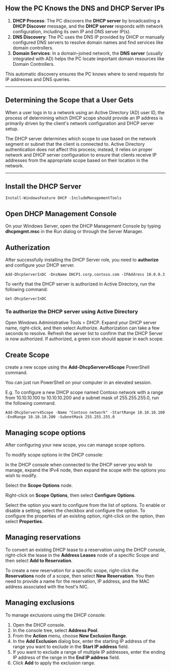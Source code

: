 ## How the PC Knows the DNS and DHCP Server IPs

1. **DHCP Process**: The PC discovers the **DHCP server** by broadcasting a **DHCP Discover** message, and the **DHCP server** responds with network configuration, including its own IP and DNS server IP(s).
2. **DNS Discovery**: The PC uses the DNS IP provided by DHCP or manually configured DNS servers to resolve domain names and find services like domain controllers.
3. **Domain Services**: In a domain-joined network, the **DNS server** (usually integrated with AD) helps the PC locate important domain resources like Domain Controllers.

This automatic discovery ensures the PC knows where to send requests for IP addresses and DNS queries.

----

## Determining the Scope that a User Gets

When a user logs in to a network using an Active Directory (AD) user ID, the process of determining which DHCP scope should provide an IP address is primarily driven by the client's network configuration and DHCP server setup. 

The DHCP server determines which scope to use based on the network segment or subnet that the client is connected to. Active Directory authentication does not affect this process; instead, it relies on proper network and DHCP server configuration to ensure that clients receive IP addresses from the appropriate scope based on their location in the network.

----

## Install the DHCP Server

```
Install-WindowsFeature DHCP -IncludeManagementTools
```

## Open DHCP Management Console

On your Windows Server, open the DHCP Management Console by typing **dhcpmgmt.msc** in the Run dialog or through the Server Manager.

## Autherization

After successfully installing the DHCP Server role, you need to **authorize** and configure your DHCP server.
```
Add-DhcpServerInDC -DnsName DHCP1.corp.contoso.com -IPAddress 10.0.0.3
```

To verify that the DHCP server is authorized in Active Directory, run the following command:
```
Get-DhcpServerInDC
```

### To authorize the DHCP server using Active Directory

Open  Windows Administrative Tools > DHCP.
Expand your DHCP server name, right-click, and then select Authorize.
Authorization can take a few seconds to resolve. Refresh the server list to confirm that the DHCP Server is now authorized. If authorized, a green icon should appear in each scope.

## Create Scope

create a new scope using the **Add-DhcpServerv4Scope** PowerShell command.

You can just run PowerShell on your computer in an elevated session.

E.g. To configure a new DHCP scope named Contoso network with a range from 10.10.10.100 to 10.10.10.200 and a subnet mask of 255.255.255.0, run the following command.

```
Add-DhcpServerv4Scope -Name "Contoso network" -StartRange 10.10.10.100 -EndRange 10.10.10.200 -SubnetMask 255.255.255.0
```

## Managing scope options

After configuring your new scope, you can manage scope options.

To modify scope options in the DHCP console:

In the DHCP console when connected to the DHCP server you wish to manage, expand the IPv4 node, then expand the scope with the options you wish to modify.

Select the **Scope Options** node.

Right-click on **Scope Options**, then select **Configure Options**.

Select the option you want to configure from the list of options.
To enable or disable a setting, select the checkbox and configure the option.
To configure the properties of an existing option, right-click on the option, then select **Properties**.

## Managing reservations

To convert an existing DHCP lease to a reservation using the DHCP console, right-click the lease in the **Address Leases** node of a specific Scope and then select **Add to Reservation**.

To create a new reservation for a specific scope, right-click the **Reservations** node of a scope, then select **New Reservation**. You then need to provide a name for the reservation, IP address, and the MAC address associated with the host's NIC.

## Managing exclusions

To manage exclusions using the DHCP console:

1. Open the DHCP console.
2. In the console tree, select **Address Pool**.
3. From the **Action** menu, choose **New Exclusion Range**.
4. In the **Add Exclusion** dialog box, enter the starting IP address of the range you want to exclude in the **Start IP address** field.
5. If you want to exclude a range of multiple IP addresses, enter the ending IP address of the range in the **End IP address** field.
6. Click **Add** to apply the exclusion range.

